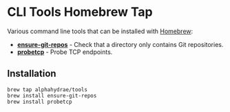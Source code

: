 # CLI Tools Homebrew Tap

Various command line tools that can be installed with [Homebrew][brew]:

* **[ensure-git-repos]** - Check that a directory only contains Git repositories.
* **[probetcp]** - Probe TCP endpoints.



## Installation

```
brew tap alphahydrae/tools
brew install ensure-git-repos
brew install probetcp
```




[brew]: https://brew.sh/
[ensure-git-repos]: https://github.com/AlphaHydrae/ensure-git-repos
[probetcp]: https://github.com/AlphaHydrae/probetcp
